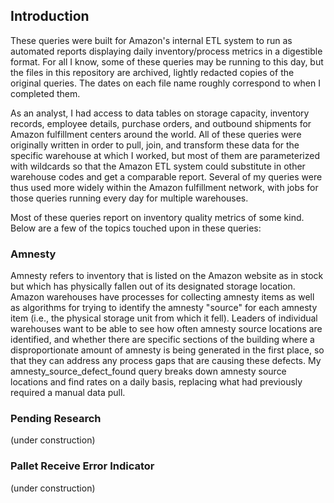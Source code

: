 ## Introduction
These queries were built for Amazon's internal ETL system to run as automated reports displaying daily inventory/process metrics in a digestible format.  For all I know, some of these queries may be running to this day, but the files in this repository are archived, lightly redacted copies of the original queries.  The dates on each file name roughly correspond to when I completed them.

As an analyst, I had access to data tables on storage capacity, inventory records, employee details, purchase orders, and outbound shipments for Amazon fulfillment centers around the world.  All of these queries were originally written in order to pull, join, and transform these data for the specific warehouse at which I worked, but most of them are parameterized with wildcards so that the Amazon ETL system could substitute in other warehouse codes and get a comparable report.  Several of my queries were thus used more widely within the Amazon fulfillment network, with jobs for those queries running every day for multiple warehouses.

Most of these queries report on inventory quality metrics of some kind.  Below are a few of the topics touched upon in these queries:

### Amnesty
Amnesty refers to inventory that is listed on the Amazon website as in stock but which has physically fallen out of its designated storage location.  Amazon warehouses have processes for collecting amnesty items as well as algorithms for trying to identify the amnesty "source" for each amnesty item (i.e., the physical storage unit from which it fell).  Leaders of individual warehouses want to be able to see how often amnesty source locations are identified, and whether there are specific sections of the building where a disproportionate amount of amnesty is being generated in the first place, so that they can address any process gaps that are causing these defects.  My amnesty_source_defect_found query breaks down amnesty source locations and find rates on a daily basis, replacing what had previously required a manual data pull.  

### Pending Research
(under construction)

### Pallet Receive Error Indicator
(under construction)
